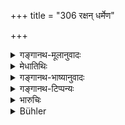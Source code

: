 +++
title = "306 रक्षन् धर्मेण"

+++

<details><summary>गङ्गानथ-मूलानुवादः</summary>

The king who, according to the law, protects all creatures and strikes them who deserve to be struck, offers, day by day, sacrifices at which hundreds of thousands are given away.—(306)
</details>

<details><summary>मेधातिथिः</summary>

**भूतानि** स्थावरजङ्गमानि चौरेभ्यो **रक्षन्, वध्यांश् च** शास्त्रतो वधार्हास् तांश् च **घातयन्, सहस्रशतदक्षिणानां** पौण्डरीकादीनां क्रतूनां फलम् अन्वहं राजा प्राप्नोतीति स्तुतिः ॥ ८.३०६ ॥
</details>

<details><summary>गङ्गानथ-भाष्यानुवादः</summary>

‘*Creatures*’—movable as well as immovable beings.

‘*Protects*’—these from thieves.

‘*Striking those who deserve to be struck*’—who are liable, under law, to the penalty of death.

Such a king daily acquires the merit of performing such sacrifices ‘*at which hundreds of thousands are given away*’—*e.g*., the *Pauṇḍarīka* and the rest. This has been added by way of praise of the act—(306)
</details>

<details><summary>गङ्गानथ-टिप्पन्यः</summary>

This verse is quoted in *Vīramitrodaya* (Rājanīti, p. 254);—in
*Parāśaramādhava* (Ācāra p. 397);—and in *Vivādacintāmaṇi* (p. 263).
</details>

<details><summary>भारुचिः</summary>

न ह्य् अकस्मात् स्तुतिः प्रवर्तते, येनातः प्रजासंरक्षणाद् यथोक्तेन शास्त्रन्यायेन राज्ञो धर्मेण भवितव्यम् । **वध्य**निग्रहश् च प्रणाडिकया संरक्षणार्थः । तथा च तस्मात् संरक्षणं पृथग् एव दर्शयति "रक्षन् धर्मेण" । वर्णाश्रमिणो यथाशास्त्रं स्वकर्मण्य् अवस्थापयति, शास्त्रार्थप्रदर्शनेन । कथम् । "यूयम् एवं भवत, शास्त्रशिष्टं कुरुत" इत्य् अर्थः; "यूयं पुनर् मैवं भूत, प्रतिषिद्धं वर्जयत" इत्य् अर्थः । एतदनुशासनातिक्रमाद् यथाशास्त्रदण्डेन वा तान् रक्षति । तथा च सत्य् अन्यद् रक्षणं **वध्य**वधक्रियतो विज्ञायते । एतदनुशासनातिक्रमाद् यथाशास्त्रदण्डेन वा तान् रक्षति । तथा च सत्य् अन्यद् रक्षणं **वध्य**वधक्रियतो विज्ञायते । एवं च सति वक्ष्यति "रक्षणाद् आर्यवृत्तानां कण्टकानां च शोधनात्", तथा "निग्रहेण च पापानां साधूनां संग्रहेण च" इत्य् एवमादि ॥ ८.३०५ ॥

_यतश् चैतद् एवम्, अतः ।_
</details>

<details><summary>Bühler</summary>

306	A king who protects the created beings in accordance with the sacred law and smites those worthy of corporal punishment, daily offers (as it were) sacrifices at which hundred thousands (are given as) fees.
</details>
